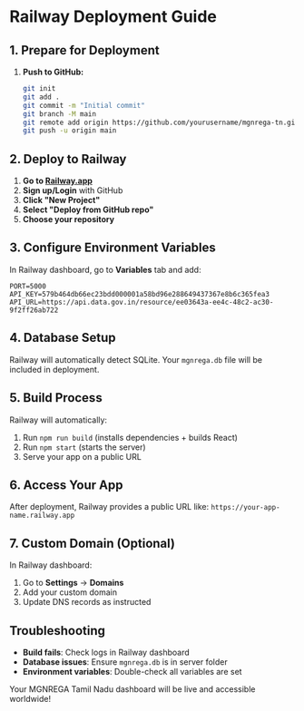 # Railway Deployment Guide

## 1. Prepare for Deployment

1. **Push to GitHub:**
   ```bash
   git init
   git add .
   git commit -m "Initial commit"
   git branch -M main
   git remote add origin https://github.com/yourusername/mgnrega-tn.git
   git push -u origin main
   ```

## 2. Deploy to Railway

1. **Go to [Railway.app](https://railway.app/)**
2. **Sign up/Login** with GitHub
3. **Click "New Project"**
4. **Select "Deploy from GitHub repo"**
5. **Choose your repository**

## 3. Configure Environment Variables

In Railway dashboard, go to **Variables** tab and add:

```
PORT=5000
API_KEY=579b464db66ec23bdd000001a58bd96e288649437367e8b6c365fea3
API_URL=https://api.data.gov.in/resource/ee03643a-ee4c-48c2-ac30-9f2ff26ab722
```

## 4. Database Setup

Railway will automatically detect SQLite. Your `mgnrega.db` file will be included in deployment.

## 5. Build Process

Railway will automatically:
1. Run `npm run build` (installs dependencies + builds React)
2. Run `npm start` (starts the server)
3. Serve your app on a public URL

## 6. Access Your App

After deployment, Railway provides a public URL like:
`https://your-app-name.railway.app`

## 7. Custom Domain (Optional)

In Railway dashboard:
1. Go to **Settings** → **Domains**
2. Add your custom domain
3. Update DNS records as instructed

## Troubleshooting

- **Build fails**: Check logs in Railway dashboard
- **Database issues**: Ensure `mgnrega.db` is in server folder
- **Environment variables**: Double-check all variables are set

Your MGNREGA Tamil Nadu dashboard will be live and accessible worldwide!